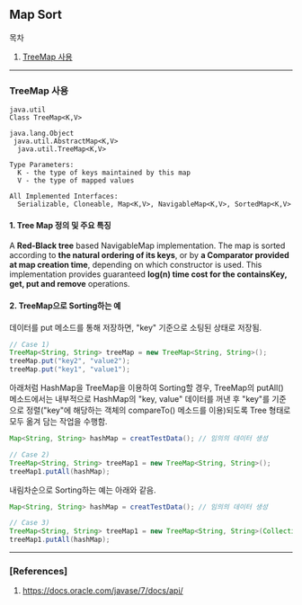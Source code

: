 ## Map Sort

목차

1. [TreeMap 사용](#treeMap-사용)

* * *

### TreeMap 사용

```
java.util
Class TreeMap<K,V>

java.lang.Object
 java.util.AbstractMap<K,V>
  java.util.TreeMap<K,V>

Type Parameters:
  K - the type of keys maintained by this map
  V - the type of mapped values

All Implemented Interfaces:
  Serializable, Cloneable, Map<K,V>, NavigableMap<K,V>, SortedMap<K,V>
```

#### 1. Tree Map 정의 및 주요 특징

A **Red-Black tree** based NavigableMap implementation. The map is sorted according to **the natural ordering of its keys**, or by **a Comparator provided at map creation time**, depending on which constructor is used.
This implementation provides guaranteed **log(n) time cost for the containsKey, get, put and remove** operations.

#### 2. TreeMap으로 Sorting하는 예

데이터를 put 메소드를 통해 저장하면, "key" 기준으로 소팅된 상태로 저장됨.

```java
// Case 1)
TreeMap<String, String> treeMap = new TreeMap<String, String>();
treeMap.put("key2", "value2");
treeMap.put("key1", "value1");
```

아래처럼 HashMap을 TreeMap을 이용하여 Sorting할 경우, TreeMap의 putAll() 메소드에서는 내부적으로 HashMap의 "key, value" 데이터를 꺼낸 후 "key"를 기준으로 정렬("key"에 해당하는 객체의 compareTo() 메소드를 이용)되도록 Tree 형태로 모두 옮겨 담는 작업을 수행함.  

```java
Map<String, String> hashMap = creatTestData(); // 임의의 데이터 생성

// Case 2)
TreeMap<String, String> treeMap1 = new TreeMap<String, String>();
treeMap1.putAll(hashMap);
```

내림차순으로 Sorting하는 예는 아래와 같음.

```java
Map<String, String> hashMap = creatTestData(); // 임의의 데이터 생성

// Case 3)
TreeMap<String, String> treeMap1 = new TreeMap<String, String>(Collections.reverseOrder());
treeMap1.putAll(hashMap);
```

***

### [References]
1. <https://docs.oracle.com/javase/7/docs/api/>
